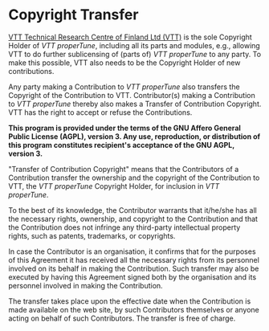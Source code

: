 # Copyright Transfer

[VTT Technical Research Centre of Finland Ltd (VTT)](https://www.vttresearch.com/en) is the sole Copyright Holder of *VTT properTune*, including all its parts and modules, e.g., allowing VTT to do further sublicensing of (parts of) *VTT properTune* to any party. To make this possible, VTT also needs to be the Copyright Holder of new contributions.

Any party making a Contribution to *VTT properTune* also transfers the Copyright of the Contribution to VTT. Contributor(s) making a Contribution to *VTT properTune* thereby also makes a Transfer of Contribution Copyright. VTT has the right to accept or refuse the Contributions.

**This program is provided under the terms of the GNU Affero General Public License (AGPL), version 3. Any use, reproduction, or distribution of this program constitutes recipient's acceptance of the GNU AGPL, version 3.**

"Transfer of Contribution Copyright" means that the Contributors of a Contribution transfer the ownership and the copyright of the Contribution to VTT, the *VTT properTune* Copyright Holder, for inclusion in *VTT properTune*.

To the best of its knowledge, the Contributor warrants that it/he/she has all the necessary rights, ownership, and copyright to the Contribution and that the
Contribution does not infringe any third-party intellectual property rights, such as patents, trademarks, or copyrights.

In case the Contributor is an organisation, it confirms that for the purposes of this Agreement it has received all the necessary rights from its personnel involved on its behalf in making the Contribution. Such transfer may also be executed by having this Agreement signed both by the organisation and its personnel involved in making the Contribution.

The transfer takes place upon the effective date when the Contribution is made available on the web site, by such Contributors themselves or anyone acting on behalf of such Contributors. The transfer is free of charge.